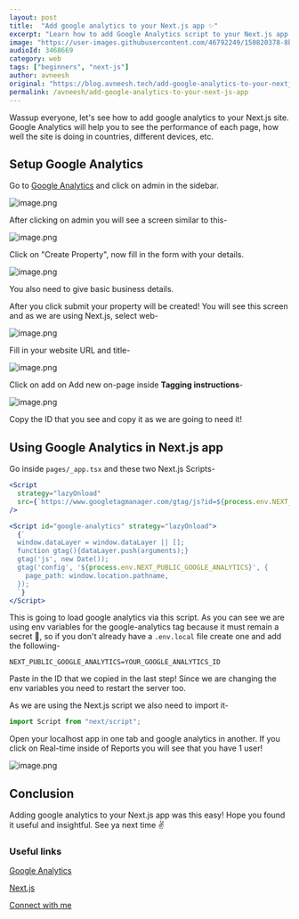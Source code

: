 ```yaml
---
layout: post
title:  "Add google analytics to your Next.js app ✨"
excerpt: "Learn how to add Google Analytics script to your Next.js app."
image: "https://user-images.githubusercontent.com/46792249/150820378-8ba79cd6-b0e9-484b-93b7-6445b0680cd1.png"
audioId: 3468669
category: web
tags: ["beginners", "next-js"]
author: avneesh
original: "https://blog.avneesh.tech/add-google-analytics-to-your-nextjs-app"
permalink: /avneesh/add-google-analytics-to-your-next-js-app
---
```


Wassup everyone, let's see how to add google analytics to your Next.js site. Google Analytics will help you to see the performance of each page, how well the site is doing in countries, different devices, etc.

## Setup Google Analytics
Go to  [Google Analytics](https://analytics.google.com/analytics/web/#/report-home/a215528627w297101680p257398486) and click on admin in the sidebar.

![image.png](https://cdn.hashnode.com/res/hashnode/image/upload/v1642347546151/V_VNBwjDM.png)

After clicking on admin you will see a screen similar to this-

![image.png](https://cdn.hashnode.com/res/hashnode/image/upload/v1642347749350/EkD2EHa3Z.png)

Click on "Create Property", now fill in the form with your details.

![image.png](https://cdn.hashnode.com/res/hashnode/image/upload/v1642347967831/C2JOHnX-W.png)

You also need to give basic business details.

After you click submit your property will be created! You will see this screen and as we are using Next.js, select web-

![image.png](https://cdn.hashnode.com/res/hashnode/image/upload/v1642348270857/uZb1Ioz8s.png)

Fill in your website URL and title-

![image.png](https://cdn.hashnode.com/res/hashnode/image/upload/v1642348443210/En2V_kUHK.png)

Click on add on Add new on-page inside **Tagging instructions**-

![image.png](https://cdn.hashnode.com/res/hashnode/image/upload/v1642348649689/0fbjYdwFL.png)

Copy the ID that you see and copy it as we are going to need it!

## Using Google Analytics in Next.js app

Go inside `pages/_app.tsx` and these two Next.js Scripts-

```jsx
<Script
  strategy="lazyOnload"
  src={`https://www.googletagmanager.com/gtag/js?id=${process.env.NEXT_PUBLIC_GOOGLE_ANALYTICS}`}
/>

<Script id="google-analytics" strategy="lazyOnload">
  {`
  window.dataLayer = window.dataLayer || [];
  function gtag(){dataLayer.push(arguments);}
  gtag('js', new Date());
  gtag('config', '${process.env.NEXT_PUBLIC_GOOGLE_ANALYTICS}', {
    page_path: window.location.pathname,
  });
  `}
</Script>
```

This is going to load google analytics via this script. As you can see we are using env variables for the google-analytics tag because it must remain a secret 🤫, so if you don't already have a `.env.local` file create one and add the following-

```
NEXT_PUBLIC_GOOGLE_ANALYTICS=YOUR_GOOGLE_ANALYTICS_ID
```

Paste in the ID that we copied in the last step! Since we are changing the env variables you need to restart the server too.

As we are using the Next.js script we also need to import it-

```jsx
import Script from "next/script";
```

Open your localhost app in one tab and google analytics in another. If you click on Real-time inside of Reports you will see that you have 1 user!

![image.png](https://cdn.hashnode.com/res/hashnode/image/upload/v1642350505812/oMFfF0elgj.png)

## Conclusion

Adding google analytics to your Next.js app was this easy! Hope you found it useful and insightful. See ya next time ✌️

### Useful links

[Google Analytics](https://analytics.google.com/analytics/web/#/report-home/a215528627w297101680p257398486) 

[Next.js](https://nextjs.org/)

[Connect with me](https://links.avneesh.tech/)  
